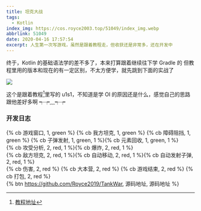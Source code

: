 ```yaml
---
title: 坦克大战
tags:
  - Kotlin
index_img: https://cos.royce2003.top/51049/index_img.webp
abbrlink: 51049
date: 2020-04-16 17:57:54
excerpt: 人生第一次写游戏，虽然是跟着教程走，但收获还是非常多，还在开发中
---
```


终于，Kotlin 的基础语法学的差不多了，本来打算跟着继续往下学 Gradle 的
但教程里用的版本和现在的有一定区别，不太方便学，就先跳到下面的实战了
<!--more-->

![](https://cos.royce2003.top/51049/01.webp)

这个是跟着教程[^1]里写的
u1s1，不知道是学 OI 的原因还是什么，感觉自己的思路跟他差好多啊 ┭┮﹏┭┮

### 开发日志

{% cb 游戏窗口, 1, green %}
{% cb 我方坦克, 1, green %}
{% cb 障碍阻挡, 1, green %}
{% cb 子弹发射, 1, green, 1 %}{% cb 元素回收, 1, green, 1 %}<br>
{% cb 攻受分析, 2, red, 1 %}{% cb 爆炸, 2, red, 1 %}<br>
{% cb 敌方坦克, 2, red, 1 %}{% cb 自动移动, 2, red, 1 %}{% cb 自动发射子弹, 2, red, 1 %}<br>
{% cb 伤害, 2, red %}
{% cb 大本营, 2, red %}
{% cb 游戏结束, 2, red %}
{% cb 打包, 2, red %} 
<br>
{% btn https://github.com/Royce2019/TankWar, 源码地址, 源码地址 %}

[^1]: [教程地址](https://www.bilibili.com/video/BV1WW411z7PA)